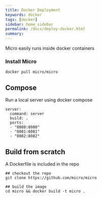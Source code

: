 ```yaml
---
title: Docker Deployment
keywords: docker
tags: [docker]
sidebar: home_sidebar
permalink: /docs/deploy-docker.html
summary: 
---
```


Micro easily runs inside docker containers

### Install Micro

```
docker pull micro/micro
```

## Compose

Run a local server using docker compose

```
server:
  command: server
  build: .
  ports:
  - "8080:8080"
  - "8081:8081"
  - "8082:8082"
```

## Build from scratch

A Dockerfile is included in the repo

```
## checkout the repo
git clone https://github.com/micro/micro

## build the image
cd micro && docker build -t micro .
```


